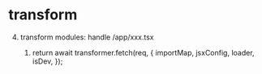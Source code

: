 # transform
4. transform modules: handle /app/xxx.tsx

    1. return await transformer.fetch(req, { importMap, jsxConfig, loader, isDev, });